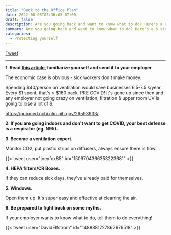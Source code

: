 ```yaml
---
title: "Back to the Office Plan"
date: 2022-08-05T03:36:05-07:00
draft: false
description: Are you going back and want to know what to do? Here's a 6 step plan
summary: Are you going back and want to know what to do? Here's a 6 step plan
categories:
  - Protecting yourself 
---
```


[Tweet](https://twitter.com/joeyfox85/status/1523465151332360192)

---

**1. Read [this article](https://hbr.org/2020/04/what-makes-an-office-building-healthy), familiarize yourself and send it to your employer**

The economic case is obvious - sick workers don't make money. 

Spending $40/person on ventilation would save businesses 6.5-7.5 k/year. Every $1 spent, that's > $160 back. PRE COVID! It's gone up since then and any employer not going crazy on ventilation, filtration & upper room UV is going to lose a lot of $.

https://pubmed.ncbi.nlm.nih.gov/26593933/

**2. If you are going indoors and don't want to get COVID, your best defense is a respirator (eg. N95).**

**3. Become a ventilation expert.**

Monitor CO2, put plastic strips on diffusers, always ensure there is flow.

{{< tweet user="joeyfox85" id="1509704366353223681" >}}

**4. HEPA filters/CR Boxes.**

If they can reduce sick days, they've already paid for themselves.

**5. Windows.**

Open them up. It's super easy and effective at cleaning the air.

**6. Be prepared to fight back on some myths.**

If your employer wants to know what to do, tell them to do everything!

{{< tweet user="DavidElfstrom" id="1488881727862976518" >}}
